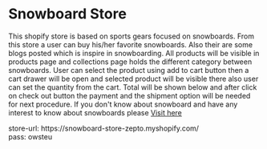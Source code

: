 <h1>Snowboard Store</h1>
<p>
    This shopify store is based on sports gears focused on snowboards. From this store a user can buy his/her favorite snowboards. Also their are some blogs posted which is inspire in snowboarding. All products will be visible in products page and collections page holds the different category between snowboards. User can select the product using add to cart button then a cart drawer will be open and selected product will be visible there also user can set the quantity from the cart. Total will be shown below and after click on check out button the payment and the shipment option will be needed for next procedure. 
    If you don't know about snowboard and have any interest to know about snowboards please <a href="https://en.wikipedia.org/wiki/Snowboard">Visit here</a>  
</p>
store-url: https://snowboard-store-zepto.myshopify.com/ 
<br>
pass: owsteu  